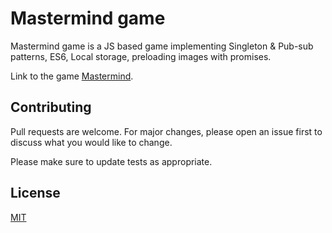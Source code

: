 # Mastermind game

Mastermind game is a JS based game implementing Singleton & Pub-sub patterns, ES6, Local storage, preloading images with promises.

Link to the game [Mastermind](https://milosmarkoni.github.io/Mastermind-game/).

## Contributing

Pull requests are welcome. For major changes, please open an issue first to discuss what you would like to change.

Please make sure to update tests as appropriate.

## License

[MIT](https://choosealicense.com/licenses/mit/)
